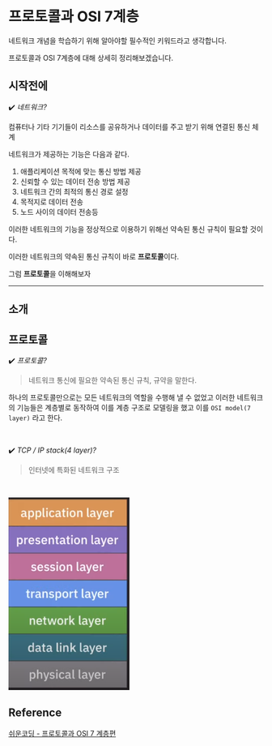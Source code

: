 # 프로토콜과 OSI 7계층

네트워크 개념을 학습하기 위해 알아야할 필수적인 키워드라고 생각합니다.

프로토콜과 OSI 7계층에 대해 상세히 정리해보겠습니다.

## 시작전에

✔️ *네트워크?*

컴퓨터나 기타 기기들이 리소스를 공유하거나 데이터를 주고 받기 위해 연결된 통신 체계

네트워크가 제공하는 기능은 다음과 같다.

1. 애플리케이션 목적에 맞는 통신 방법 제공
2. 신뢰할 수 있는 데이터 전송 방법 제공
3. 네트워크 간의 최적의 통신 경로 설정
4. 목적지로 데이터 전송
5. 노드 사이의 데이터 전송등

이러한 네트워크의 기능을 정상적으로 이용하기 위해선 약속된 통신 규칙이 필요할 것이다. 

이러한 네트워크의 약속된 통신 규칙이 바로 **프로토콜**이다.


그럼 **프로토콜**을 이해해보자

---

## 소개

## 프로토콜

✔️ *프로토콜?*

> 네트워크 통신에 필요한 약속된 통신 규칙, 규약을 말한다.

하나의 프로토콜만으로는 모든 네트워크의 역할을 수행해 낼 수 없었고 이러한 네트워크의 기능들은 계층별로 동작하여 이를 계층 구조로 모델링을 했고 이를 `OSI model(7 layer)` 라고 한다.

<br>

✔️ *TCP / IP stack(4 layer)?*
> 인터넷에 특화된 네트워크 구조

<br>

![OSI 7계층 그림](image/OSI7그림l.png)







## Reference
[쉬운코딩 - 프로토콜과 OSI 7 계층편](https://www.youtube.com/watch?v=6l7xP7AnB64)
